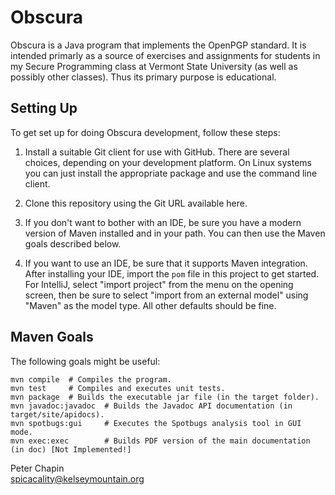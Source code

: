 Obscura
=======

Obscura is a Java program that implements the OpenPGP standard. It is intended primarly as a
source of exercises and assignments for students in my Secure Programming class at Vermont State
University (as well as possibly other classes). Thus its primary purpose is educational.

Setting Up
----------

To get set up for doing Obscura development, follow these steps:

1. Install a suitable Git client for use with GitHub. There are several choices, depending on
   your development platform. On Linux systems you can just install the appropriate package and
   use the command line client.
   
2. Clone this repository using the Git URL available here.

3. If you don't want to bother with an IDE, be sure you have a modern version of Maven installed
   and in your path. You can then use the Maven goals described below.
   
4. If you want to use an IDE, be sure that it supports Maven integration. After installing your
   IDE, import the `pom` file in this project to get started. For IntelliJ, select "import
   project" from the menu on the opening screen, then be sure to select "import from an external
   model" using "Maven" as the model type. All other defaults should be fine.
   
Maven Goals
-----------

The following goals might be useful:

    mvn compile  # Compiles the program.
    mvn test     # Compiles and executes unit tests.
    mvn package  # Builds the executable jar file (in the target folder).
    mvn javadoc:javadoc  # Builds the Javadoc API documentation (in target/site/apidocs).
    mvn spotbugs:gui     # Executes the Spotbugs analysis tool in GUI mode.
    mvn exec:exec        # Builds PDF version of the main documentation (in doc) [Not Implemented!]

Peter Chapin  
spicacality@kelseymountain.org  
